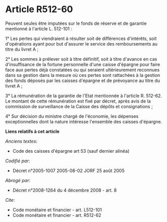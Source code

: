 # Article R512-60

Peuvent seules être imputées sur le fonds de réserve et de garantie mentionné à l'article L. 512-101 :

1° Les pertes qui viendraient à résulter soit de différences d'intérêts, soit d'opérations ayant pour but d'assurer le
service des remboursements au titre du livret A ;

2° Les sommes à prélever soit à titre définitif, soit à titre d'avance en cas d'insuffisance de la fortune personnelle d'une
caisse d'épargne pour faire face aux pertes déjà constatées ou qui seraient ultérieurement reconnues dans sa gestion dans la
mesure où ces pertes sont rattachées à la gestion des fonds déposés par les caisses d'épargne et de prévoyance au titre du
livret A ;

3° La rémunération de la garantie de l'Etat mentionnée à l'article R. 512-62. Le montant de cette rémunération est fixé par
décret, après avis de la commission de surveillance de la Caisse des dépôts et consignations ;

4° Sur décision du ministre chargé de l'économie, les dépenses exceptionnelles dont la nature intéresse l'ensemble des
caisses d'épargne.

**Liens relatifs à cet article**

_Anciens textes_:

  - Code des caisses d'épargne art 53 (sauf dernier alinéa)

_Codifié par_:

  - Décret n°2005-1007 2005-08-02 JORF 25 août 2005

_Abrogé par_:

  - Décret n°2008-1264 du 4 décembre 2008 - art. 8

_Cite_:

  - Code monétaire et financier - art. L512-101
  - Code monétaire et financier - art. R512-62
